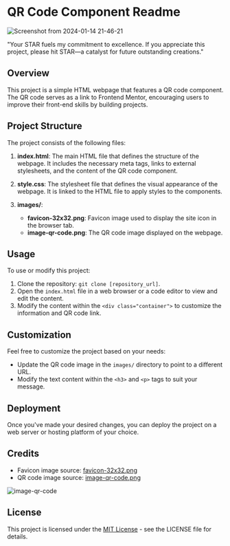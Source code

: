 # QR Code Component Readme

![Screenshot from 2024-01-14 21-46-21](https://github.com/Mayank-Garg7/Qr_Code/assets/113042462/38659db1-e525-4182-a25d-1c7f20fa3b0f)

"Your STAR fuels my commitment to excellence. If you appreciate this project, please hit STAR—a catalyst for future outstanding creations."

## Overview

This project is a simple HTML webpage that features a QR code component. The QR code serves as a link to Frontend Mentor, encouraging users to improve their front-end skills by building projects.

## Project Structure

The project consists of the following files:

1. **index.html**: The main HTML file that defines the structure of the webpage. It includes the necessary meta tags, links to external stylesheets, and the content of the QR code component.

2. **style.css**: The stylesheet file that defines the visual appearance of the webpage. It is linked to the HTML file to apply styles to the components.

3. **images/**:
   - **favicon-32x32.png**: Favicon image used to display the site icon in the browser tab.
   - **image-qr-code.png**: The QR code image displayed on the webpage.

## Usage

To use or modify this project:

1. Clone the repository: `git clone [repository_url]`.
2. Open the `index.html` file in a web browser or a code editor to view and edit the content.
3. Modify the content within the `<div class="container">` to customize the information and QR code link.

## Customization

Feel free to customize the project based on your needs:

- Update the QR code image in the `images/` directory to point to a different URL.
- Modify the text content within the `<h3>` and `<p>` tags to suit your message.

## Deployment

Once you've made your desired changes, you can deploy the project on a web server or hosting platform of your choice.

## Credits

- Favicon image source: [favicon-32x32.png](./images/favicon-32x32.png)
- QR code image source: [image-qr-code.png](./images/image-qr-code.png)
  
![image-qr-code](https://github.com/Mayank-Garg7/Qr_Code/assets/113042462/6083a409-5634-4ca8-b7a5-0fd2db4b2138)

## License

This project is licensed under the [MIT License](LICENSE) - see the LICENSE file for details.
